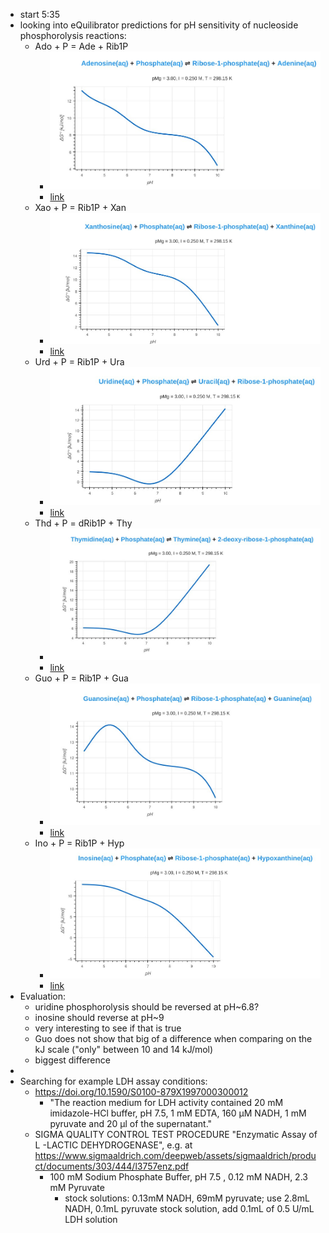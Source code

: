 - start 5:35
- looking into eQuilibrator predictions for pH sensitivity of nucleoside phosphorolysis reactions:
	- Ado + P = Ade + Rib1P
		- ![image.png](../assets/image_1712201766861_0.png)
		- [link](https://equilibrator.weizmann.ac.il/graph_reaction?p_h=7.5%20dimensionless&p_mg=3.0%20dimensionless&ionic_strength=0.25%20molar&temperature=298.15%20kelvin&e_potential=0%20volt&reactantsId=200&reactantsName=Adenosine&reactantsCoeff=-1&reactantsPhase=aqueous&reactantsAbundance=1.0&reactantsAbundanceUnit=millimolar&reactantsId=12&reactantsName=Phosphate&reactantsCoeff=-1&reactantsPhase=aqueous&reactantsAbundance=1.0&reactantsAbundanceUnit=millimolar&reactantsId=281&reactantsName=Ribose-1-phosphate&reactantsCoeff=1&reactantsPhase=aqueous&reactantsAbundance=1.0&reactantsAbundanceUnit=millimolar&reactantsId=160&reactantsName=Adenine&reactantsCoeff=1&reactantsPhase=aqueous&reactantsAbundance=1.0&reactantsAbundanceUnit=millimolar&vary_ph=1)
	- Xao + P = Rib1P + Xan
		- ![image.png](../assets/image_1712201977323_0.png)
		- [link](https://equilibrator.weizmann.ac.il/graph_reaction?p_h=7.5%20dimensionless&p_mg=3.0%20dimensionless&ionic_strength=0.25%20molar&temperature=298.15%20kelvin&e_potential=0%20volt&reactantsId=652&reactantsName=Xanthosine&reactantsCoeff=-1&reactantsPhase=aqueous&reactantsAbundance=1.0&reactantsAbundanceUnit=millimolar&reactantsId=12&reactantsName=Phosphate&reactantsCoeff=-1&reactantsPhase=aqueous&reactantsAbundance=1.0&reactantsAbundanceUnit=millimolar&reactantsId=281&reactantsName=Ribose-1-phosphate&reactantsCoeff=1&reactantsPhase=aqueous&reactantsAbundance=1.0&reactantsAbundanceUnit=millimolar&reactantsId=165&reactantsName=Xanthine&reactantsCoeff=1&reactantsPhase=aqueous&reactantsAbundance=1.0&reactantsAbundanceUnit=millimolar&vary_ph=1)
	- Urd + P = Rib1P + Ura
		- ![image.png](../assets/image_1712201991286_0.png)
		- [link](https://equilibrator.weizmann.ac.il/graph_reaction?p_h=7.5%20dimensionless&p_mg=3.0%20dimensionless&ionic_strength=0.25%20molar&temperature=298.15%20kelvin&e_potential=0%20volt&reactantsId=274&reactantsName=Uridine&reactantsCoeff=-1&reactantsPhase=aqueous&reactantsAbundance=1.0&reactantsAbundanceUnit=millimolar&reactantsId=12&reactantsName=Phosphate&reactantsCoeff=-1&reactantsPhase=aqueous&reactantsAbundance=1.0&reactantsAbundanceUnit=millimolar&reactantsId=150&reactantsName=Uracil&reactantsCoeff=1&reactantsPhase=aqueous&reactantsAbundance=1.0&reactantsAbundanceUnit=millimolar&reactantsId=281&reactantsName=Ribose-1-phosphate&reactantsCoeff=1&reactantsPhase=aqueous&reactantsAbundance=1.0&reactantsAbundanceUnit=millimolar&vary_ph=1)
	- Thd + P = dRib1P + Thy
		- ![image.png](../assets/image_1712202002745_0.png)
		- [link](https://equilibrator.weizmann.ac.il/graph_reaction?p_h=7.5%20dimensionless&p_mg=3.0%20dimensionless&ionic_strength=0.25%20molar&temperature=298.15%20kelvin&e_potential=0%20volt&reactantsId=399&reactantsName=Thymidine&reactantsCoeff=-1&reactantsPhase=aqueous&reactantsAbundance=1.0&reactantsAbundanceUnit=millimolar&reactantsId=12&reactantsName=Phosphate&reactantsCoeff=-1&reactantsPhase=aqueous&reactantsAbundance=1.0&reactantsAbundanceUnit=millimolar&reactantsId=366&reactantsName=Thymine&reactantsCoeff=1&reactantsPhase=aqueous&reactantsAbundance=1.0&reactantsAbundanceUnit=millimolar&reactantsId=983&reactantsName=2-deoxy-ribose-1-phosphate&reactantsCoeff=1&reactantsPhase=aqueous&reactantsAbundance=1.0&reactantsAbundanceUnit=millimolar&vary_ph=1)
	- Guo + P = Rib1P + Gua
		- ![image.png](../assets/image_1712202043947_0.png)
		- [link](https://equilibrator.weizmann.ac.il/graph_reaction?p_h=7.5%20dimensionless&p_mg=3.0%20dimensionless&ionic_strength=0.25%20molar&temperature=298.15%20kelvin&e_potential=0%20volt&reactantsId=380&reactantsName=Guanosine&reactantsCoeff=-1&reactantsPhase=aqueous&reactantsAbundance=1.0&reactantsAbundanceUnit=millimolar&reactantsId=12&reactantsName=Phosphate&reactantsCoeff=-1&reactantsPhase=aqueous&reactantsAbundance=1.0&reactantsAbundanceUnit=millimolar&reactantsId=281&reactantsName=Ribose-1-phosphate&reactantsCoeff=1&reactantsPhase=aqueous&reactantsAbundance=1.0&reactantsAbundanceUnit=millimolar&reactantsId=246&reactantsName=Guanine&reactantsCoeff=1&reactantsPhase=aqueous&reactantsAbundance=1.0&reactantsAbundanceUnit=millimolar&vary_ph=1)
	- Ino + P = Rib1P + Hyp
		- ![image.png](../assets/image_1712202068557_0.png)
		- [link](https://equilibrator.weizmann.ac.il/graph_reaction?p_h=7.5%20dimensionless&p_mg=3.0%20dimensionless&ionic_strength=0.25%20molar&temperature=298.15%20kelvin&e_potential=0%20volt&reactantsId=316&reactantsName=Inosine&reactantsCoeff=-1&reactantsPhase=aqueous&reactantsAbundance=1.0&reactantsAbundanceUnit=millimolar&reactantsId=12&reactantsName=Phosphate&reactantsCoeff=-1&reactantsPhase=aqueous&reactantsAbundance=1.0&reactantsAbundanceUnit=millimolar&reactantsId=281&reactantsName=Ribose-1-phosphate&reactantsCoeff=1&reactantsPhase=aqueous&reactantsAbundance=1.0&reactantsAbundanceUnit=millimolar&reactantsId=201&reactantsName=Hypoxanthine&reactantsCoeff=1&reactantsPhase=aqueous&reactantsAbundance=1.0&reactantsAbundanceUnit=millimolar&vary_ph=1)
- Evaluation:
	- uridine phosphorolysis should be reversed at pH~6.8?
	- inosine should reverse at pH~9
	- very interesting to see if that is true
	- Guo does not show that big of a difference when comparing on the kJ scale ("only" between 10 and 14 kJ/mol)
	- biggest difference
-
- Searching for example LDH assay conditions:
	- https://doi.org/10.1590/S0100-879X1997000300012
		- "The reaction medium for LDH activity contained 20 mM imidazole-HCl 
		  buffer, pH 7.5, 1 mM EDTA, 160 µM NADH, 1 mM pyruvate and 20 µl of the 
		  supernatant."
	- SIGMA QUALITY CONTROL TEST PROCEDURE "Enzymatic Assay of L -LACTIC DEHYDROGENASE", e.g. at https://www.sigmaaldrich.com/deepweb/assets/sigmaaldrich/product/documents/303/444/l3757enz.pdf
		- 100 mM Sodium Phosphate Buffer, pH 7.5 , 0.12 mM NADH, 2.3 mM Pyruvate
			- stock solutions: 0.13mM NADH, 69mM pyruvate; use 2.8mL NADH, 0.1mL pyruvate stock solution, add 0.1mL of 0.5 U/mL LDH solution